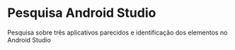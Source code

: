 # Pesquisa Android Studio
 Pesquisa sobre três aplicativos parecidos e identificação dos elementos no Android Studio
